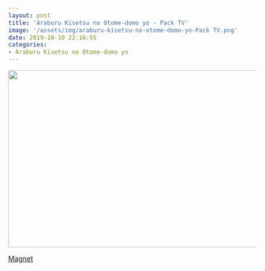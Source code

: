```yaml
---
layout: post
title: 'Araburu Kisetsu no Otome-domo yo - Pack TV'
image: '/assets/img/araburu-kisetsu-no-otome-domo-yo-Pack TV.png'
date: 2019-10-10 22:16:55
categories:
- Araburu Kisetsu no Otome-domo yo
---
```


<img src='{{ page.image }}' alt='' width='640' height='360'>

<a href='magnet:?xt=urn:btih:f1ee741b0165b67be8ad0c4d714224e8b4c727f9&dn=%5BOmnivium-Owari%5D%20Araburu%20Kisetsu%20no%20Otome-domo%20yo&tr=http%3A%2F%2Fnyaa.tracker.wf%3A7777%2Fannounce&tr=udp%3A%2F%2Fopen.stealth.si%3A80%2Fannounce&tr=udp%3A%2F%2Ftracker.opentrackr.org%3A1337%2Fannounce&tr=udp%3A%2F%2Ftracker.coppersurfer.tk%3A6969%2Fannounce&tr=udp%3A%2F%2Fexodus.desync.com%3A6969%2Fannounce'>Magnet</a>